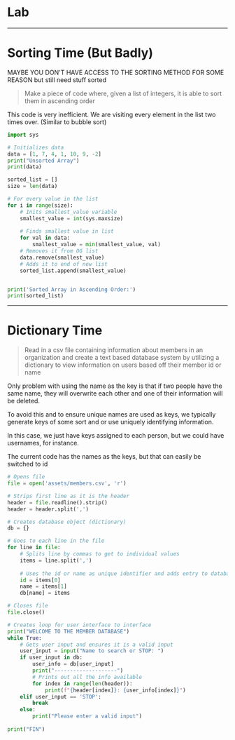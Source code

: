 # Lab

---------

# Sorting Time (But Badly)

MAYBE YOU DON'T HAVE ACCESS TO THE SORTING METHOD FOR SOME REASON
but still need stuff sorted

> Make a piece of code where, given a list of integers, it is able to sort them in ascending order

This code is very inefficient. We are visiting every element in the list two times over.
(Similar to bubble sort)

```python
import sys

# Initializes data
data = [1, 7, 4, 1, 10, 9, -2]
print("Unsorted Array")
print(data)

sorted_list = []
size = len(data)

# For every value in the list
for i in range(size):
    # Inits smallest_value variable
    smallest_value = int(sys.maxsize)
    
    # Finds smallest value in list
    for val in data:
        smallest_value = min(smallest_value, val)
    # Removes it from OG list
    data.remove(smallest_value)
    # Adds it to end of new list
    sorted_list.append(smallest_value)


print('Sorted Array in Ascending Order:')
print(sorted_list)
```




---------

# Dictionary Time

> Read in a csv file containing information about members in an organization
> and create a text based database system by utilizing a dictionary to view
> information on users based off their member id or name


Only problem with using the name as the key is that if two people have the same
name, they will overwrite each other and one of their information will be deleted.

To avoid this and to ensure unique names are used as keys, we typically
generate keys of some sort and or use uniquely identifying information.

In this case, we just have keys assigned to each person, but we could have usernames, for instance.

The current code has the names as the keys, but that can easily be switched to id

```python
# Opens file
file = open('assets/members.csv', 'r')

# Strips first line as it is the header
header = file.readline().strip()
header = header.split(',')

# Creates database object (dictionary)
db = {}

# Goes to each line in the file
for line in file:
    # Splits line by commas to get to individual values
    items = line.split(',')
    
    # Uses the id or name as unique identifier and adds entry to database
    id = items[0]
    name = items[1]
    db[name] = items

# Closes file
file.close()

# Creates loop for user interface to interface
print("WELCOME TO THE MEMBER DATABASE")
while True:
    # Gets user input and ensures it is a valid input
    user_input = input("Name to search or STOP: ")
    if user_input in db:
        user_info = db[user_input]
        print("--------------------")
        # Prints out all the info available
        for index in range(len(header)):
            print(f"{header[index]}: {user_info[index]}")
    elif user_input == 'STOP':
        break
    else:
        print("Please enter a valid input")
    
print("FIN")
```

